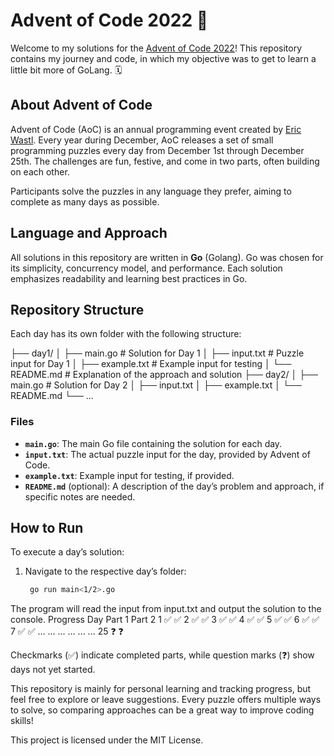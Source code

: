 # Advent of Code 2022 🎄

Welcome to my solutions for the [Advent of Code 2022](https://adventofcode.com/2022)! This repository contains my journey and code, in which my objective was to get to learn a little bit more of GoLang. 🗓️

## About Advent of Code

Advent of Code (AoC) is an annual programming event created by [Eric Wastl](http://was.tl/). Every year during December, AoC releases a set of small programming puzzles every day from December 1st through December 25th. The challenges are fun, festive, and come in two parts, often building on each other.

Participants solve the puzzles in any language they prefer, aiming to complete as many days as possible.

## Language and Approach

All solutions in this repository are written in **Go** (Golang). Go was chosen for its simplicity, concurrency model, and performance. Each solution emphasizes readability and learning best practices in Go.

## Repository Structure

Each day has its own folder with the following structure:

├── day1/ │ ├── main.go # Solution for Day 1 │ ├── input.txt # Puzzle input for Day 1 │ ├── example.txt # Example input for testing │ └── README.md # Explanation of the approach and solution ├── day2/ │ ├── main.go # Solution for Day 2 │ ├── input.txt │ ├── example.txt │ └── README.md └── ...

### Files
- **`main.go`**: The main Go file containing the solution for each day.
- **`input.txt`**: The actual puzzle input for the day, provided by Advent of Code.
- **`example.txt`**: Example input for testing, if provided.
- **`README.md`** (optional): A description of the day’s problem and approach, if specific notes are needed.

## How to Run

To execute a day’s solution:

1. Navigate to the respective day’s folder:
   ```bash
    go run main<1/2>.go

The program will read the input from input.txt and output the solution to the console.
Progress
Day	Part 1	Part 2
1	✅	✅
2	✅	✅
3	✅	✅
4	✅	✅
5	✅	✅
6	✅	✅
7	✅	✅
... ... ...
...	...	...
25	❓	❓

Checkmarks (✅) indicate completed parts, while question marks (❓) show days not yet started.

This repository is mainly for personal learning and tracking progress, but feel free to explore or leave suggestions. Every puzzle offers multiple ways to solve, so comparing approaches can be a great way to improve coding skills!

This project is licensed under the MIT License.
